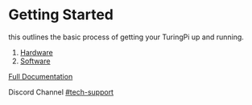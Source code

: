 # Getting Started

this outlines the basic process of getting your TuringPi up and running.

1. [Hardware](hardware/index.md "overview and basic hardware setup")
2. [Software](software/index.md "overview and basic software setup")

[Full Documentation](https://docs.turingpi.com/ "Turing Machines : Full Documentation")

Discord Channel [#tech-support](https://discord.gg/v8tNsSq#tech-support "at any point jump on Discord to ask a question")